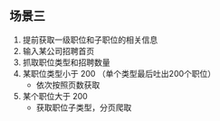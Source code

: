 ## 场景三
1. 提前获取一级职位和子职位的相关信息
1. 输入某公司招聘首页
2. 抓取职位类型和招聘数量
3. 某职位类型小于 200  （单个类型最后吐出200个职位）
    * 依次按照页数获取
4. 某个职位大于 200
    * 获取职位子类型，分页爬取
    